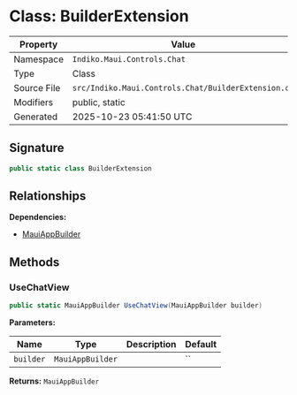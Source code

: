 # Class: BuilderExtension

| Property | Value |
|----------|-------|
| Namespace | `Indiko.Maui.Controls.Chat` |
| Type | Class |
| Source File | `src/Indiko.Maui.Controls.Chat/BuilderExtension.cs` |
| Modifiers | public, static |
| Generated | 2025-10-23 05:41:50 UTC |

## Signature

```csharp
public static class BuilderExtension
```

## Relationships

**Dependencies:**
- [MauiAppBuilder](MauiAppBuilder.md)

## Methods

### UseChatView

```csharp
public static MauiAppBuilder UseChatView(MauiAppBuilder builder)
```

**Parameters:**

| Name | Type | Description | Default |
|------|------|-------------|---------|
| `builder` | `MauiAppBuilder` |  | `` |

**Returns:** `MauiAppBuilder`

